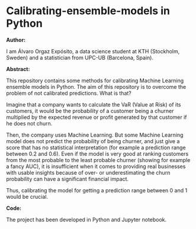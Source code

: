 # Calibrating-ensemble-models in Python

**Author:**

I am Álvaro Orgaz Expósito, a data science student at KTH (Stockholm, Sweden) and a statistician from UPC-UB (Barcelona, Spain).

**Abstract:** 

This repository contains some methods for calibrating Machine Learning ensemble models in Python. The aim of this repository is to overcome the problem of not calibrated predictions. What is that?

Imagine that a company wants to calculate the VaR (Value at Risk) of its customers, it would be the probability of a customer being a churner multiplied by the expected revenue or profit generated by that customer if he does not churn.

Then, the company uses Machine Learning. But some Machine Learning model does not predict the probability of being churner, and just give a score that has no statistical interpretation (for example a prediction range between 0.2 and 0.6). Even if the model is very good at ranking customers from the most probable to the least probable churner (showing for example a fancy AUC), it is insufficient when it comes to providing real businesses with usable insights because of over- or underestimating the churn probability can have a significant financial impact.

Thus, calibrating the model for getting a prediction range between 0 and 1 would be crucial.

**Code:** 

The project has been developed in Python and Jupyter notebook.
